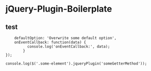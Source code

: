 jQuery-Plugin-Boilerplate
=========================

## test
``` $('.some-element').jqueryPlugin({
    defaultOption: 'Overwrite some default option',
    onEventCallback: function(data) {
          console.log('onEventCallback:', data);
        }
});

console.log($('.some-element').jqueryPlugin('someGetterMethod'));
```

